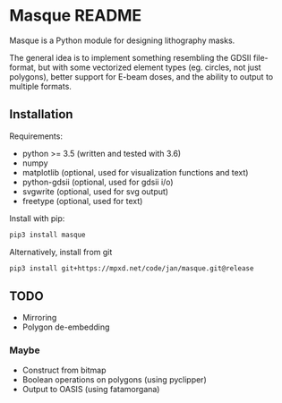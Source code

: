 # Masque README

Masque is a Python module for designing lithography masks.

The general idea is to implement something resembling the GDSII file-format, but
with some vectorized element types (eg. circles, not just polygons), better support for
E-beam doses, and the ability to output to multiple formats.

## Installation

Requirements:
* python >= 3.5 (written and tested with 3.6)
* numpy
* matplotlib (optional, used for visualization functions and text)
* python-gdsii (optional, used for gdsii i/o)
* svgwrite (optional, used for svg output)
* freetype (optional, used for text)


Install with pip:
```bash
pip3 install masque
```

Alternatively, install from git
```bash
pip3 install git+https://mpxd.net/code/jan/masque.git@release
```

## TODO
* Mirroring
* Polygon de-embedding
### Maybe
* Construct from bitmap
* Boolean operations on polygons (using pyclipper)
* Output to OASIS (using fatamorgana)
